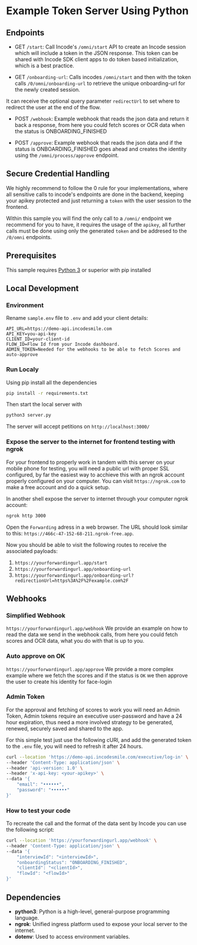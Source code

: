 # Example Token Server Using Python

## Endpoints

- GET `/start`: Call Incode's `/omni/start` API to create an Incode session which will include a token in the JSON response.  This token can be shared with Incode SDK client apps to do token based initialization, which is a best practice.

- GET `/onboarding-url`: Calls incodes `/omni/start` and then with the token calls `/0/omni/onboarding-url` to retrieve the unique onboarding-url for the newly created session.

It can receive the optional query parameter `redirectUrl` to set where to redirect the user at the end of the flow.

- POST `/webhook`: Example webhook that reads the json data and return it back a response, from here you could fetch scores or OCR data when the status is ONBOARDING_FINISHED

- POST `/approve`: Example webhook that reads the json data and if the status is ONBOARDING_FINISHED goes ahead and creates the identity using the `/omni/process/approve` endpoint.

## Secure Credential Handling
We highly recommend to follow the 0 rule for your implementations, where all sensitive calls to incode's endpoints are done in the backend, keeping your apikey protected and just returning a `token` with the user session to the frontend.

Within this sample you will find the only call to a `/omni/` endpoint we recommend for you to have, it requires the usage of the `apikey`, all further calls must be done using only the generated `token` and be addresed to the `/0/omni` endpoints. 

## Prerequisites
This sample requires [Python 3](https://www.python.org/downloads/) or superior with pip installed

## Local Development

### Environment
Rename `sample.env` file to `.env` and add your client details:

```env
API_URL=https://demo-api.incodesmile.com
API_KEY=you-api-key
CLIENT_ID=your-client-id
FLOW_ID=Flow Id from your Incode dashboard.
ADMIN_TOKEN=Needed for the webhooks to be able to fetch Scores and auto-approve
```

### Run Localy
Using pip install all the dependencies
```bash
pip install -r requirements.txt
```

Then start the local server with
```bash
python3 server.py
```

The server will accept petitions on `http://localhost:3000/`

### Expose the server to the internet for frontend testing with ngrok
For your frontend to properly work in tandem with this server on your mobile phone for testing, you will need a public url with proper SSL configured, by far the easiest way to acchieve this with an ngrok account properly configured on your computer. You can visit `https://ngrok.com` to make a free account and do a quick setup.

In another shell expose the server to internet through your computer ngrok account:

```bash
ngrok http 3000
```

Open the `Forwarding` adress in a web browser. The URL should look similar to this: `https://466c-47-152-68-211.ngrok-free.app`.

Now you should be able to visit the following routes to receive the associated payloads:
1. `https://yourforwardingurl.app/start`
2. `https://yourforwardingurl.app/onboarding-url`
3. `https://yourforwardingurl.app/onboarding-url?redirectionUrl=https%3A%2F%2Fexample.com%2F`

## Webhooks

### Simplified Webhook
`https://yourforwardingurl.app/webhook`
We provide an example on how to read the data we send in the webhook calls, from here you could
fetch scores and OCR data, what you do with that is up to you.

### Auto approve on OK
`https://yourforwardingurl.app/approve`
We provide a more complex example where we fetch the scores and if the status is `OK` we then
approve the user to create his identity for face-login

### Admin Token
For the approval and fetching of scores to work you will need an Admin Token, Admin tokens
require an executive user-password and have a 24 hour expiration, thus need a
more involved strategy to be generated, renewed, securely saved and shared to the app.

For this simple test just use the following cURl, and add the generated token to the `.env` file,
you will need to refresh it after 24 hours.

```bash
curl --location 'https://demo-api.incodesmile.com/executive/log-in' \
--header 'Content-Type: application/json' \
--header 'api-version: 1.0' \
--header 'x-api-key: <your-apikey>' \
--data '{
    "email": "••••••",
    "password": "••••••"
}'
```

### How to test your code
To recreate the call and the format of the data sent by Incode you can use the following script:

```bash
curl --location 'https://yourforwardingurl.app/webhook' \
--header 'Content-Type: application/json' \
--data '{
    "interviewId": "<interviewId>",
    "onboardingStatus": "ONBOARDING_FINISHED",
    "clientId": "<clientId>",
    "flowId": "<flowId>"
}'
```

## Dependencies

* **python3**: Python is a high-level, general-purpose programming language.
* **ngrok**: Unified ingress platform used to expose your local server to the internet.
* **dotenv**: Used to access environment variables.